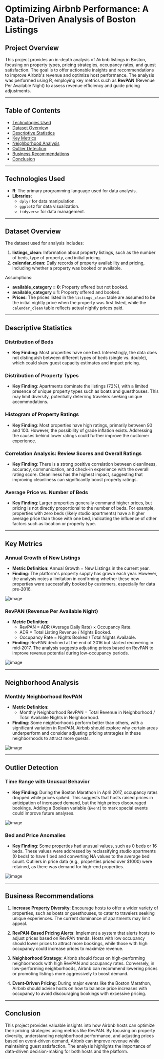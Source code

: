 # Optimizing Airbnb Performance: A Data-Driven Analysis of Boston Listings

## Project Overview

This project provides an in-depth analysis of Airbnb listings in Boston, focusing on property types, pricing strategies, occupancy rates, and guest satisfaction. The goal is to offer actionable insights and recommendations to improve Airbnb's revenue and optimize host performance. The analysis was performed using R, employing key metrics such as **RevPAN** (Revenue Per Available Night) to assess revenue efficiency and guide pricing adjustments.

---

## Table of Contents
- [Technologies Used](#technologies-used)
- [Dataset Overview](#dataset-overview)
- [Descriptive Statistics](#descriptive-statistics)
- [Key Metrics](#key-metrics)
- [Neighborhood Analysis](#neighborhood-analysis)
- [Outlier Detection](#outlier-detection)
- [Business Recommendations](#business-recommendations)
- [Conclusion](#conclusion)

---

## Technologies Used
- **R**: The primary programming language used for data analysis.
- **Libraries**: 
  - `dplyr` for data manipulation.
  - `ggplot2` for data visualization.
  - `tidyverse` for data management.

---

## Dataset Overview

The dataset used for analysis includes:
1. **listings_clean**: Information about property listings, such as the number of beds, type of property, and initial pricing.
2. **calendar_clean**: Daily records of property availability and pricing, including whether a property was booked or available.

Assumptions:
- **available_category = 0**: Property offered but not booked.
- **available_category = 1**: Property offered and booked.
- **Prices**: The prices listed in the `listings_clean` table are assumed to be the initial nightly price when the property was first listed, while the `calendar_clean` table reflects actual nightly prices paid.

---

## Descriptive Statistics

### Distribution of Beds
- **Key Finding**: Most properties have one bed. Interestingly, the data does not distinguish between different types of beds (single vs. double), which could skew guest capacity estimates and impact pricing.
  
### Distribution of Property Types
- **Key Finding**: Apartments dominate the listings (72%), with a limited presence of unique property types such as boats and guesthouses. This may limit diversity, potentially deterring travelers seeking unique accommodations.
  
### Histogram of Property Ratings
- **Key Finding**: Most properties have high ratings, primarily between 90 and 100. However, the possibility of grade inflation exists. Addressing the causes behind lower ratings could further improve the customer experience.

### Correlation Analysis: Review Scores and Overall Ratings
- **Key Finding**: There is a strong positive correlation between cleanliness, accuracy, communication, and check-in experience with the overall rating score. Cleanliness has the highest impact, suggesting that improving cleanliness can significantly boost property ratings.

### Average Price vs. Number of Beds
- **Key Finding**: Larger properties generally command higher prices, but pricing is not directly proportional to the number of beds. For example, properties with zero beds (likely studio apartments) have a higher average price than those with one bed, indicating the influence of other factors such as location or property type.

---

## Key Metrics

### Annual Growth of New Listings
- **Metric Definition**: Annual Growth = New Listings in the current year.
- **Finding**: The platform's property supply has grown each year. However, the analysis notes a limitation in confirming whether these new properties were successfully booked by customers, especially for data pre-2016.

![image](https://github.com/user-attachments/assets/0c87550a-c86b-488a-95e9-915239fb35f5)


### RevPAN (Revenue Per Available Night)
- **Metric Definition**: 
  - RevPAN = ADR (Average Daily Rate) × Occupancy Rate.
  - ADR = Total Listing Revenue / Nights Booked.
  - Occupancy Rate = Nights Booked / Total Nights Available.
- **Finding**: RevPAN declined at the end of 2016 but started recovering in mid-2017. The analysis suggests adjusting prices based on RevPAN to improve revenue potential during low-occupancy periods.

![image](https://github.com/user-attachments/assets/4f723801-6f4c-424b-8e64-dc1160daabe2)



---

## Neighborhood Analysis

### Monthly Neighborhood RevPAN
- **Metric Definition**: 
  - Monthly Neighborhood RevPAN = Total Revenue in Neighborhood / Total Available Nights in Neighborhood.
- **Finding**: Some neighborhoods perform better than others, with a significant variation in RevPAN. Airbnb should explore why certain areas underperform and consider adjusting pricing strategies in these neighborhoods to attract more guests.

![image](https://github.com/user-attachments/assets/58fb50d3-4f10-4188-8b02-519ecb9c98ab)

---

## Outlier Detection

### Time Range with Unusual Behavior
- **Key Finding**: During the Boston Marathon in April 2017, occupancy rates dropped while prices spiked. This suggests that hosts raised prices in anticipation of increased demand, but the high prices discouraged bookings. Adding a Boolean variable (`Event`) to mark special events could improve future analyses.

![image](https://github.com/user-attachments/assets/0232f92a-e9fd-4d23-a218-f8f049a5a425)


### Bed and Price Anomalies
- **Key Finding**: Some properties had unusual values, such as 0 beds or 16 beds. These values were addressed by reclassifying studio apartments (0 beds) to have 1 bed and converting NA values to the average bed count. Outliers in price data (e.g., properties priced over $1000) were retained, as there was demand for high-end properties.

![image](https://github.com/user-attachments/assets/8e5efb39-d594-4d26-80e8-353717bf0492)


---

## Business Recommendations

1. **Increase Property Diversity**: Encourage hosts to offer a wider variety of properties, such as boats or guesthouses, to cater to travelers seeking unique experiences. The current dominance of apartments may limit appeal.
   
2. **RevPAN-Based Pricing Alerts**: Implement a system that alerts hosts to adjust prices based on RevPAN trends. Hosts with low occupancy should lower prices to attract more bookings, while those with high occupancy could increase prices to maximize revenue.

3. **Neighborhood Strategy**: Airbnb should focus on high-performing neighborhoods with high RevPAN and occupancy rates. Conversely, in low-performing neighborhoods, Airbnb can recommend lowering prices or promoting listings more aggressively to boost demand.

4. **Event-Driven Pricing**: During major events like the Boston Marathon, Airbnb should advise hosts on how to balance price increases with occupancy to avoid discouraging bookings with excessive pricing.

--- 

## Conclusion

This project provides valuable insights into how Airbnb hosts can optimize their pricing strategies using metrics like RevPAN. By focusing on property diversity, understanding neighborhood performance, and adjusting prices based on event-driven demand, Airbnb can improve revenue while maintaining guest satisfaction. The analysis highlights the importance of data-driven decision-making for both hosts and the platform.
